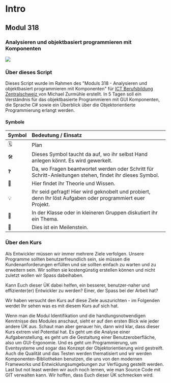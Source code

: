# Intro

## Modul 318

### Analysieren und objektbasiert programmieren mit Komponenten

![](https://msegceporticoprodassets.blob.core.windows.net/asset-blobs/c5bb176a-9026-48ba-9e23-7818090400d1-en)

### Über dieses Script

Dieses Script wurde im Rahmen des "Moduls 318 - Analysieren und objektbasiert programmieren mit Komponenten" für [ICT Berufsbildung Zentralschweiz ](http://ict-bz.ch) von Michael Zurmühle erstellt. In 5 Tagen soll ein Verständnis für das objektbasierte Programmieren mit GUI Komponenten, die Sprache C\# sowie ein Überblick über die Objektorientierte Programmierung erlangt werden.

#### Symbole

| Symbol | Bedeutung / Einsatz |
| :--- | :--- |
| 🗓 | Plan |
| 🛠 | Dieses Symbol taucht da auf, wo ihr selbst Hand anlegen könnt. Es wird gewerkelt. |
| ❓ | Da, wo Fragen beantwortet werden oder Schritt für Schritt-Anleitungen stehen, findet ihr dieses Symbol. |
| 📖 | Hier findet ihr Theorie und Wissen. |
| 💡 | Ihr seid gefragt! Hier wird geknobelt und probiert, denn Ihr löst Aufgaben oder programmiert euer Projekt. |
| 💬 | In der Klasse oder in kleineren Gruppen diskutiert ihr ein Thema. |
| 🚩 | Dies ist ein Meilenstein. |

### Über den Kurs

Als Entwickler müssen wir immer mehrere Ziele verfolgen. Unsere Programme sollten benutzerfreundlich sein, sie müssen die Kundenanforderungen erfüllen und sie sollten einfach zu warten und zu erweitern sein. Wir sollten sie kostengünstig erstellen können und nicht zuletzt wollen wir Spass dabeihaben. 

Kann Euch dieser ÜK dabei helfen, ein besserer, benutzer-naher und effizienter\(er\) Entwickler zu werden? Einer, der Spass bei der Arbeit hat? 

Wir haben versucht den Kurs auf diese Ziele auszurichten - im Folgenden werdet Ihr sehen was es mit diesem Kurs auf sich hat.

Wenn man die Modul Identifikation und die handlungsnotwendigen Kenntnisse des Modules anschaut, sieht er auf den ersten Blick wie jeder andere ÜK aus. Schaut man aber genauer hin, dann wird klar, dass dieser Kurs extrem viel Potential hat. Es geht um die Analyse einer Aufgabenstellung, es geht um die Gestaltung einer Benutzeroberfläche, also um GUI-Ergonomie. Und es geht um Programmierung, um Eventsysteme und sogar das Konzept der Objektorientierung wird gestreift. Auch die Qualität und das Testen werden thematisiert und wir werden Komponenten-Bibliotheken benutzen, die uns von den modernen Frameworks und Entwicklungsumgebungen zur Verfügung gestellt werden. Last but not least werden wir auch noch lernen, wie man Source Code mit GIT verwalten kann. Wir hoffen, dass Euch dieser ÜK schmecken wird.



